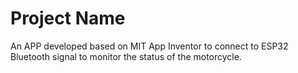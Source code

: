 # Project Name

An APP developed based on MIT App Inventor to connect to ESP32 Bluetooth signal to monitor the status of the motorcycle.
